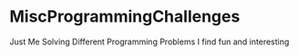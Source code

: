 # MiscProgrammingChallenges
 Just Me Solving Different Programming Problems I find fun and interesting
